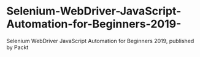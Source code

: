 # Selenium-WebDriver-JavaScript-Automation-for-Beginners-2019-
Selenium WebDriver JavaScript Automation for Beginners 2019, published by Packt
